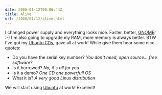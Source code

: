 ```yaml
---
date: 2006-01-12T00:06:44Z
title: Alive
url: /2006/01/12/alive.html
---
```


<p>I changed power supply and everything looks nice. Faster, better, <a target="_blank" title="GNOME!" href="http://www.gnome.org">GNOME</a>r :-) I'm also going to upgrade my RAM, more memory is always better. BTW I've got my <a title="Get your CDs!" target="_blank" href="http://shipit.ubuntulinux.org">Ubuntu CDs</a>, gave all at work! While give them hear some nice quotes:</p>
<ul>
<li>Do you have the serial key number? <em>You don't need, open source... free software?</em></li>
<li>Is it borrowed? <em>No, it's all for you</em></li>
<li>Is it a demo? <em>One CD one powerfull OS</em></li>
<li>What it is? <em>A very good Linux distribution</em></li>
</ul>
<p>We will start using <a title="Ubuntu Linux" target="_blank" href="http://www.ubuntulinux.org">Ubuntu</a> at work! Excelent!</p>

